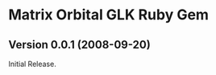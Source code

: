 Matrix Orbital GLK Ruby Gem
===========================

Version 0.0.1 (2008-09-20)
--------------------------

Initial Release.
